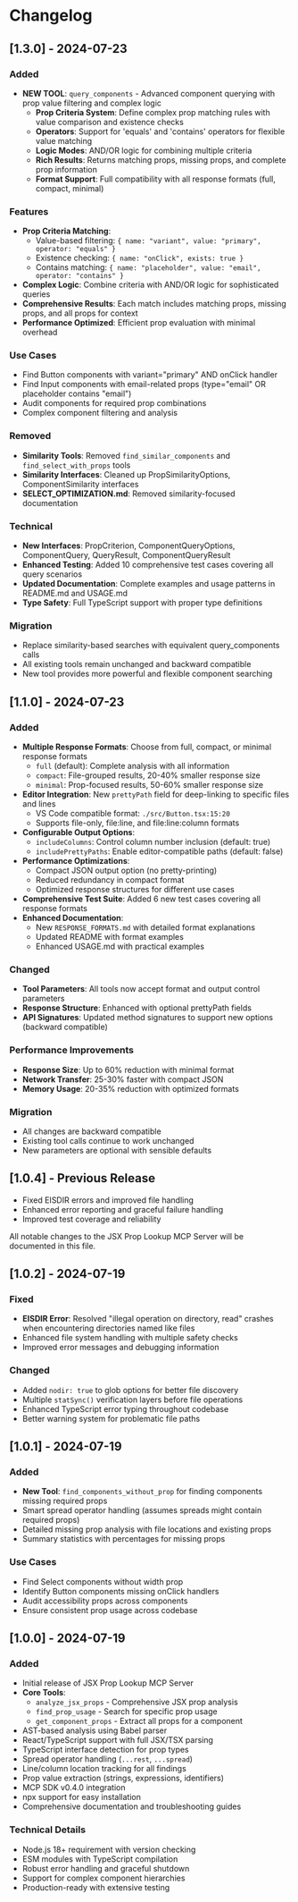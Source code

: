 # Changelog

## [1.3.0] - 2024-07-23

### Added
- **NEW TOOL**: `query_components` - Advanced component querying with prop value filtering and complex logic
  - **Prop Criteria System**: Define complex prop matching rules with value comparison and existence checks
  - **Operators**: Support for 'equals' and 'contains' operators for flexible value matching
  - **Logic Modes**: AND/OR logic for combining multiple criteria
  - **Rich Results**: Returns matching props, missing props, and complete prop information
  - **Format Support**: Full compatibility with all response formats (full, compact, minimal)

### Features
- **Prop Criteria Matching**:
  - Value-based filtering: `{ name: "variant", value: "primary", operator: "equals" }`
  - Existence checking: `{ name: "onClick", exists: true }`
  - Contains matching: `{ name: "placeholder", value: "email", operator: "contains" }`
- **Complex Logic**: Combine criteria with AND/OR logic for sophisticated queries
- **Comprehensive Results**: Each match includes matching props, missing props, and all props for context
- **Performance Optimized**: Efficient prop evaluation with minimal overhead

### Use Cases
- Find Button components with variant="primary" AND onClick handler
- Find Input components with email-related props (type="email" OR placeholder contains "email")
- Audit components for required prop combinations
- Complex component filtering and analysis

### Removed
- **Similarity Tools**: Removed `find_similar_components` and `find_select_with_props` tools
- **Similarity Interfaces**: Cleaned up PropSimilarityOptions, ComponentSimilarity interfaces
- **SELECT_OPTIMIZATION.md**: Removed similarity-focused documentation

### Technical
- **New Interfaces**: PropCriterion, ComponentQueryOptions, ComponentQuery, QueryResult, ComponentQueryResult
- **Enhanced Testing**: Added 10 comprehensive test cases covering all query scenarios
- **Updated Documentation**: Complete examples and usage patterns in README.md and USAGE.md
- **Type Safety**: Full TypeScript support with proper type definitions

### Migration
- Replace similarity-based searches with equivalent query_components calls
- All existing tools remain unchanged and backward compatible
- New tool provides more powerful and flexible component searching

## [1.1.0] - 2024-07-23

### Added
- **Multiple Response Formats**: Choose from full, compact, or minimal response formats
  - `full` (default): Complete analysis with all information
  - `compact`: File-grouped results, 20-40% smaller response size
  - `minimal`: Prop-focused results, 50-60% smaller response size
- **Editor Integration**: New `prettyPath` field for deep-linking to specific files and lines
  - VS Code compatible format: `./src/Button.tsx:15:20`
  - Supports file-only, file:line, and file:line:column formats
- **Configurable Output Options**:
  - `includeColumns`: Control column number inclusion (default: true)
  - `includePrettyPaths`: Enable editor-compatible paths (default: false)
- **Performance Optimizations**:
  - Compact JSON output option (no pretty-printing)
  - Reduced redundancy in compact format
  - Optimized response structures for different use cases
- **Comprehensive Test Suite**: Added 6 new test cases covering all response formats
- **Enhanced Documentation**: 
  - New `RESPONSE_FORMATS.md` with detailed format explanations
  - Updated README with format examples
  - Enhanced USAGE.md with practical examples

### Changed
- **Tool Parameters**: All tools now accept format and output control parameters
- **Response Structure**: Enhanced with optional prettyPath fields
- **API Signatures**: Updated method signatures to support new options (backward compatible)

### Performance Improvements
- **Response Size**: Up to 60% reduction with minimal format
- **Network Transfer**: 25-30% faster with compact JSON
- **Memory Usage**: 20-35% reduction with optimized formats

### Migration
- All changes are backward compatible
- Existing tool calls continue to work unchanged
- New parameters are optional with sensible defaults

## [1.0.4] - Previous Release
- Fixed EISDIR errors and improved file handling
- Enhanced error reporting and graceful failure handling
- Improved test coverage and reliability

All notable changes to the JSX Prop Lookup MCP Server will be documented in this file.

## [1.0.2] - 2024-07-19

### Fixed
- **EISDIR Error**: Resolved "illegal operation on directory, read" crashes when encountering directories named like files
- Enhanced file system handling with multiple safety checks
- Improved error messages and debugging information

### Changed
- Added `nodir: true` to glob options for better file discovery
- Multiple `statSync()` verification layers before file operations
- Enhanced TypeScript error typing throughout codebase
- Better warning system for problematic file paths

## [1.0.1] - 2024-07-19

### Added
- **New Tool**: `find_components_without_prop` for finding components missing required props
- Smart spread operator handling (assumes spreads might contain required props)
- Detailed missing prop analysis with file locations and existing props
- Summary statistics with percentages for missing props

### Use Cases
- Find Select components without width prop
- Identify Button components missing onClick handlers
- Audit accessibility props across components
- Ensure consistent prop usage across codebase

## [1.0.0] - 2024-07-19

### Added
- Initial release of JSX Prop Lookup MCP Server
- **Core Tools**:
  - `analyze_jsx_props` - Comprehensive JSX prop analysis
  - `find_prop_usage` - Search for specific prop usage
  - `get_component_props` - Extract all props for a component
- AST-based analysis using Babel parser
- React/TypeScript support with full JSX/TSX parsing
- TypeScript interface detection for prop types
- Spread operator handling (`...rest`, `...spread`)
- Line/column location tracking for all findings
- Prop value extraction (strings, expressions, identifiers)
- MCP SDK v0.4.0 integration
- npx support for easy installation
- Comprehensive documentation and troubleshooting guides

### Technical Details
- Node.js 18+ requirement with version checking
- ESM modules with TypeScript compilation
- Robust error handling and graceful shutdown
- Support for complex component hierarchies
- Production-ready with extensive testing